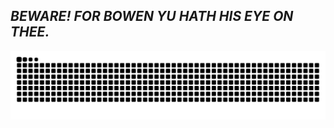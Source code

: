 ## _BEWARE! FOR BOWEN YU HATH HIS EYE ON THEE._

<picture>
  <source media="(prefers-color-scheme: dark)" srcset="https://raw.githubusercontent.com/bowenyu066/bowenyu066/output/github-contribution-grid-snake-dark.svg">
  <source media="(prefers-color-scheme: light)" srcset="https://raw.githubusercontent.com/bowenyu066/bowenyu066/output/github-contribution-grid-snake.svg">
  <img alt="github contribution grid snake animation" src="https://raw.githubusercontent.com/bowenyu066/bowenyu066/output/github-contribution-grid-snake.svg">
</picture>

<!--
**bowenyu066/bowenyu066** is a ✨ _special_ ✨ repository because its `README.md` (this file) appears on your GitHub profile.

Here are some ideas to get you started:

- 🔭 I’m currently working on ...
- 🌱 I’m currently learning ...
- 👯 I’m looking to collaborate on ...
- 🤔 I’m looking for help with ...
- 💬 Ask me about ...
- 📫 How to reach me: ...
- 😄 Pronouns: ...
- ⚡ Fun fact: ...
-->
